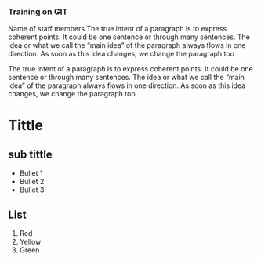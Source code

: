 ### Training on GIT

Name of staff members
The true intent of a paragraph is to
 express coherent points. It could be one sentence or through many sentences. The idea or what we call the “main idea” of the paragraph always flows in one direction.
  As soon as this idea changes, we change the paragraph too

The true intent of a paragraph is to express coherent points. It could be one sentence or through many sentences. The idea or what we call the “main idea” of the paragraph always flows in one direction. As soon as this idea changes, we change the paragraph too

# Tittle

## sub tittle
-  Bullet 1
-  Bullet 2
-  Bullet 3


## List

1. Red
1. Yellow
1. Green
